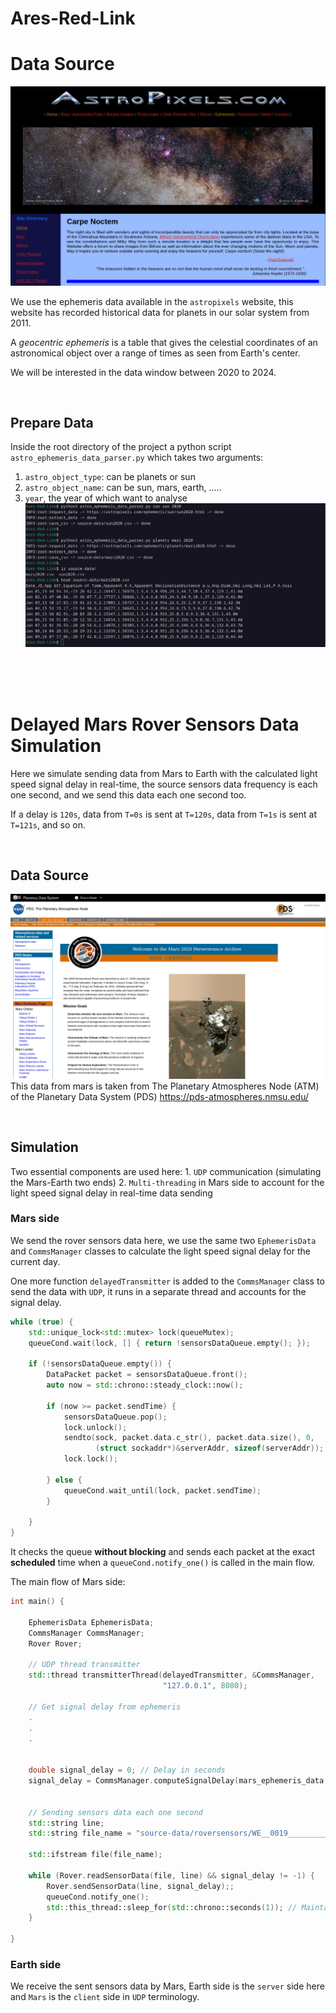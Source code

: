 # Ares-Red-Link

# Data Source 
![](images/astropixels_website.png)

We use the ephemeris data available in the  `astropixels` website, this website has recorded historical data for planets in our solar system from 2011.

A _geocentric ephemeris_ is a table that gives the celestial coordinates of an astronomical object over a range of times as seen from Earth's center.

We will be interested in the data window between 2020 to 2024.

<br/>

## Prepare Data
Inside the root directory of the project a python script `astro_ephemeris_data_parser.py` which takes two arguments:
1. `astro_object_type`: can be planets or sun
2. `astro_object_name`: can be sun, mars, earth, .....
3. `year`, the year of which want to analyse
![](images/prepare_data.png)


<br/>
<br/>
<br/>

# Delayed Mars Rover Sensors Data Simulation
Here we simulate sending data from Mars to Earth with the calculated light speed signal delay in real-time, the source sensors data frequency is each one second, and we send this data each one second too.

If a delay is `120s`, data from `T=0s` is sent at `T=120s`, data from `T=1s` is sent at `T=121s`, and so on.


<br/>

## Data Source 
![](images/mars_rover_sensors_data.png)
This data from mars is taken from The Planetary Atmospheres Node (ATM) of the Planetary Data System (PDS) https://pds-atmospheres.nmsu.edu/


<br/>

## Simulation
Two essential components are used here:
	1. `UDP` communication (simulating the Mars-Earth two ends)
	2. `Multi-threading` in Mars side to account for the light speed signal delay in real-time data sending

### Mars side
We send the rover sensors data here, we use the same two `EphemerisData` and `CommsManager` classes to calculate the light speed signal delay for the current day.

One more function `delayedTransmitter` is added to the `CommsManager` class to send the data with `UDP`, it runs in a separate thread and accounts for the signal delay.

```cpp
while (true) {
	std::unique_lock<std::mutex> lock(queueMutex);
	queueCond.wait(lock, [] { return !sensorsDataQueue.empty(); });
	
	if (!sensorsDataQueue.empty()) {
		DataPacket packet = sensorsDataQueue.front();
		auto now = std::chrono::steady_clock::now();		
		
		if (now >= packet.sendTime) {
			sensorsDataQueue.pop();
			lock.unlock();
			sendto(sock, packet.data.c_str(), packet.data.size(), 0, 
                   (struct sockaddr*)&serverAddr, sizeof(serverAddr));
			lock.lock();
		
		} else {
			queueCond.wait_until(lock, packet.sendTime);
		}
		
	}
}
```

It checks the queue **without blocking** and sends each packet at the exact **scheduled** time when a `queueCond.notify_one()` is called in the main flow.

The main flow of Mars side:
```cpp
int main() {

	EphemerisData EphemerisData;
	CommsManager CommsManager;
	Rover Rover;

	// UDP thread transmitter	
	std::thread transmitterThread(delayedTransmitter, &CommsManager,
	                              "127.0.0.1", 8080);  
	
	// Get signal delay from ephemeris
	.
	.
	.
  
	
	double signal_delay = 0; // Delay in seconds	
	signal_delay = CommsManager.computeSignalDelay(mars_ephemeris_data, sun_ephemeris_data);
	
	
	// Sending sensors data each one second
	std::string line;
	std::string file_name = "source-data/roversensors/WE__0019___________CAL_ENG_________________P01.CSV";
	
	std::ifstream file(file_name);
	
	while (Rover.readSensorData(file, line) && signal_delay != -1) {
		Rover.sendSensorData(line, signal_delay);;
		queueCond.notify_one();
		std::this_thread::sleep_for(std::chrono::seconds(1)); // Maintain real-time pacing
	}

}
```


### Earth side
We receive the sent sensors data by Mars, Earth side is the `server` side here and `Mars` is the `client` side in `UDP` terminology.
